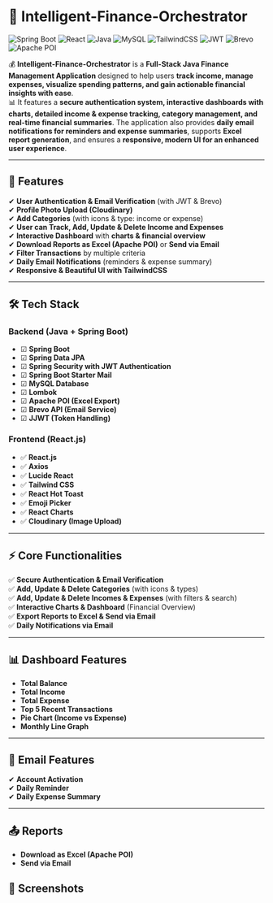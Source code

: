 # 💸 **Intelligent-Finance-Orchestrator**  
![Spring Boot](https://img.shields.io/badge/Backend-SpringBoot-green)
![React](https://img.shields.io/badge/Frontend-React-blue)
![Java](https://img.shields.io/badge/Language-Java-orange)
![MySQL](https://img.shields.io/badge/Database-MySQL-blue)
![TailwindCSS](https://img.shields.io/badge/UI-TailwindCSS-teal)
![JWT](https://img.shields.io/badge/Security-JWT-yellow)
![Brevo](https://img.shields.io/badge/Email-Brevo-purple)
![Apache POI](https://img.shields.io/badge/Excel-Apache%20POI-brightgreen)

💰 **Intelligent-Finance-Orchestrator** is a **Full-Stack Java Finance Management Application** designed to help users **track income, manage expenses, visualize spending patterns, and gain actionable financial insights with ease**.  
📊 It features a **secure authentication system, interactive dashboards with charts, detailed income & expense tracking, category management, and real-time financial summaries**. The application also provides **daily email notifications for reminders and expense summaries**, supports **Excel report generation**, and ensures a **responsive, modern UI for an enhanced user experience**.


---

## 🌟 **Features**
✔ **User Authentication & Email Verification** (with JWT & Brevo)  
✔ **Profile Photo Upload (Cloudinary)**  
✔ **Add Categories** (with icons & type: income or expense)  
✔ **User can Track, Add, Update & Delete Income and Expenses**  
✔ **Interactive Dashboard** with **charts & financial overview**  
✔ **Download Reports as Excel (Apache POI)** or **Send via Email**  
✔ **Filter Transactions** by multiple criteria  
✔ **Daily Email Notifications** (reminders & expense summary)  
✔ **Responsive & Beautiful UI with TailwindCSS**  

---

## 🛠 **Tech Stack**

### **Backend (Java + Spring Boot)**  
- ☑ **Spring Boot**  
- ☑ **Spring Data JPA**  
- ☑ **Spring Security with JWT Authentication**  
- ☑ **Spring Boot Starter Mail**  
- ☑ **MySQL Database**  
- ☑ **Lombok**  
- ☑ **Apache POI (Excel Export)**  
- ☑ **Brevo API (Email Service)**  
- ☑ **JJWT (Token Handling)**  

### **Frontend (React.js)**  
- ✅ **React.js**  
- ✅ **Axios**  
- ✅ **Lucide React**  
- ✅ **Tailwind CSS**  
- ✅ **React Hot Toast**  
- ✅ **Emoji Picker**  
- ✅ **React Charts**  
- ✅ **Cloudinary (Image Upload)**  

---

## ⚡ **Core Functionalities**
✅ **Secure Authentication & Email Verification**  
✅ **Add, Update & Delete Categories** (with icons & types)  
✅ **Add, Update & Delete Incomes & Expenses** (with filters & search)  
✅ **Interactive Charts & Dashboard** (Financial Overview)  
✅ **Export Reports to Excel & Send via Email**  
✅ **Daily Notifications via Email**  

---

## 📊 **Dashboard Features**
- **Total Balance**
- **Total Income**
- **Total Expense**
- **Top 5 Recent Transactions**
- **Pie Chart (Income vs Expense)**
- **Monthly Line Graph**

---

## 📧 **Email Features**
✔ **Account Activation**  
✔ **Daily Reminder**  
✔ **Daily Expense Summary**


---

## 📤 **Reports**
- **Download as Excel (Apache POI)**
- **Send via Email**


## 📸 **Screenshots**  

